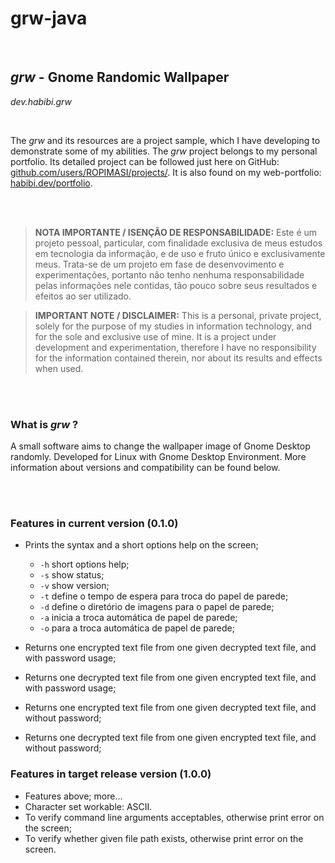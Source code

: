 # grw-java

&nbsp;  

## _*grw*_ - Gnome Randomic Wallpaper  
_dev.habibi.grw_  

&nbsp;  

The _*grw*_ and its resources are a project sample, which I have developing to demonstrate some of my abilities. The _*grw*_ project belongs to my personal portfolio. Its detailed project can be followed just here on GitHub: [github.com/users/ROPIMASI/projects/](https://github.com/users/ROPIMASI/projects/). It is also found on my web-portfolio: [habibi.dev/portfolio](https://habibi.dev/portfolio).  

&nbsp;  
&nbsp;  

>**NOTA IMPORTANTE / ISENÇÃO DE RESPONSABILIDADE:**
>Este é um projeto pessoal, particular, com finalidade exclusiva de meus
estudos em tecnologia da informação, e de uso e fruto único e exclusivamente meus.
Trata-se de um projeto em fase de desenvovimento e experimentações, portanto não
tenho nenhuma responsabilidade pelas informações nele contidas, tão pouco sobre
seus resultados e efeitos ao ser utilizado.  
  
>**IMPORTANT NOTE / DISCLAIMER:**
>This is a personal, private project, solely for the purpose of my studies
in information technology, and for the sole and exclusive use of mine.
It is a project under development and experimentation, therefore I have no
responsibility for the information contained therein, nor about its results
and effects when used.

&nbsp;  
&nbsp;  

### What is _*grw*_ ?  
A small software aims to change the wallpaper image of Gnome Desktop randomly. Developed for Linux with Gnome Desktop Environment. More information about versions and compatibility can be found below.  

&nbsp;  
&nbsp;  

### Features in current version (0.1.0)
   + Prints the syntax and a short options help on the screen;
      - `-h` short options help;
      - `-s` show status;
      - `-v` show version;
      - `-t` define o tempo de espera para troca do papel de parede;
      - `-d` define o diretório de imagens para o papel de parede;
      - `-a` inicia a troca automática de papel de parede;
      - `-o` para a troca automática de papel de parede;
      
   + Returns one encrypted text file from one given decrypted text file, and with password usage;
   + Returns one decrypted text file from one given encrypted text file, and with password usage;
   + Returns one encrypted text file from one given decrypted text file, and without password;
   + Returns one decrypted text file from one given encrypted text file, and without password;
   
### Features in target release version (1.0.0)
   + Features above; more...
   + Character set workable: ASCII.  
   + To verify command line arguments acceptables, otherwise print error on the screen;
   + To verify whether given file path exists, otherwise print error on the screen.


